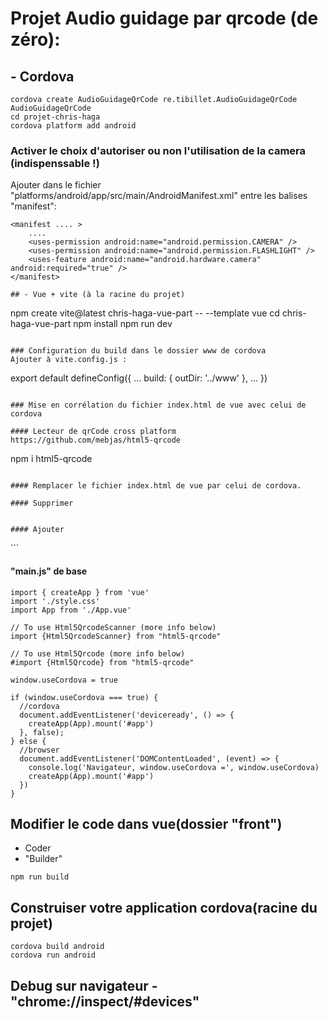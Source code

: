 # Projet Audio guidage par qrcode (de zéro):

## - Cordova
```
cordova create AudioGuidageQrCode re.tibillet.AudioGuidageQrCode AudioGuidageQrCode
cd projet-chris-haga
cordova platform add android
```
### Activer le choix d'autoriser ou non l'utilisation de la camera (indispenssable !)
Ajouter dans le fichier "platforms/android/app/src/main/AndroidManifest.xml" entre les balises "manifest":
```
<manifest .... >
    ....
    <uses-permission android:name="android.permission.CAMERA" />
    <uses-permission android:name="android.permission.FLASHLIGHT" />
    <uses-feature android:name="android.hardware.camera" android:required="true" />
</manifest>

## - Vue + vite (à la racine du projet)
```
npm create vite@latest chris-haga-vue-part -- --template vue
cd chris-haga-vue-part
npm install
npm run dev
```

### Configuration du build dans le dossier www de cordova
Ajouter à vite.config.js :
```
export default defineConfig({
  ...
  build: {
    outDir: '../www'
  },
  ...
})
```

### Mise en corrélation du fichier index.html de vue avec celui de cordova

#### Lecteur de qrCode cross platform
https://github.com/mebjas/html5-qrcode   
```
npm i html5-qrcode
```

#### Remplacer le fichier index.html de vue par celui de cordova.

#### Supprimer
```
<script src="js/index.js"></script>
```

#### Ajouter
```
<div id="app"></div>
```

#### "main.js" de base
```
import { createApp } from 'vue'
import './style.css'
import App from './App.vue'

// To use Html5QrcodeScanner (more info below)
import {Html5QrcodeScanner} from "html5-qrcode"

// To use Html5Qrcode (more info below)
#import {Html5Qrcode} from "html5-qrcode"

window.useCordova = true

if (window.useCordova === true) {
  //cordova
  document.addEventListener('deviceready', () => {
    createApp(App).mount('#app')
  }, false);
} else {
  //browser
  document.addEventListener('DOMContentLoaded', (event) => {
    console.log('Navigateur, window.useCordova =', window.useCordova)
    createApp(App).mount('#app')
  })
}
```

## Modifier le code dans vue(dossier "front")
- Coder   
- "Builder"
```
npm run build
```

## Construiser votre application cordova(racine du projet)
```
cordova build android
cordova run android
```

## Debug sur navigateur - "chrome://inspect/#devices"

